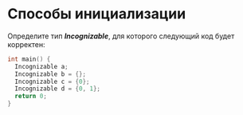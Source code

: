 Способы инициализации<a name="TOP"></a>
===================

Определите тип ***Incognizable***, для которого следующий код будет корректен:

```C++
int main() {
  Incognizable a;
  Incognizable b = {};
  Incognizable c = {0};
  Incognizable d = {0, 1};
  return 0;
}
```
